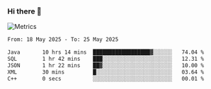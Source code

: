 ### Hi there 👋

![Metrics](https://github.com/radoapx/radoapx/blob/main/github-metrics.svg)

<!--START_SECTION:waka-->

```txt
From: 18 May 2025 - To: 25 May 2025

Java       10 hrs 14 mins  ██████████████████▓░░░░░░   74.04 %
SQL        1 hr 42 mins    ███░░░░░░░░░░░░░░░░░░░░░░   12.31 %
JSON       1 hr 22 mins    ██▓░░░░░░░░░░░░░░░░░░░░░░   10.00 %
XML        30 mins         █░░░░░░░░░░░░░░░░░░░░░░░░   03.64 %
C++        0 secs          ░░░░░░░░░░░░░░░░░░░░░░░░░   00.01 %
```

<!--END_SECTION:waka-->

<!--
**radoapx/radoapx** is a ✨ _special_ ✨ repository because its `README.md` (this file) appears on your GitHub profile.

Here are some ideas to get you started:

- 🔭 I’m currently working on ...
- 🌱 I’m currently learning ...
- 👯 I’m looking to collaborate on ...
- 🤔 I’m looking for help with ...
- 💬 Ask me about ...
- 📫 How to reach me: ...
- 😄 Pronouns: ...
- ⚡ Fun fact: ...
-->
